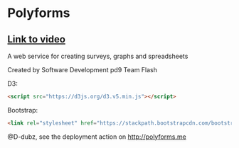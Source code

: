 # Polyforms
## [Link to video](https://youtu.be/WzG9yhXMh5o)
A web service for creating surveys, graphs and spreadsheets

Created by Software Development pd9 Team Flash

D3:
```html
<script src="https://d3js.org/d3.v5.min.js"></script>
```

Bootstrap:
```html
<link rel="stylesheet" href="https://stackpath.bootstrapcdn.com/bootstrap/4.1.1/css/bootstrap.min.css" integrity="sha384-WskhaSGFgHYWDcbwN70/dfYBj47jz9qbsMId/iRN3ewGhXQFZCSftd1LZCfmhktB" crossorigin="anonymous">
```
@D-dubz, see the deployment action on http://polyforms.me
